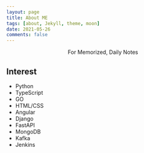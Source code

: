 ```yaml
---
layout: page
title: About ME
tags: [about, Jekyll, theme, moon]
date: 2021-05-26
comments: false
---
```

    
<center>For Memorized, Daily Notes</center>

## Interest
* Python
* TypeScript
* GO
* HTML/CSS
* Angular
* Django
* FastAPI
* MongoDB
* Kafka
* Jenkins

